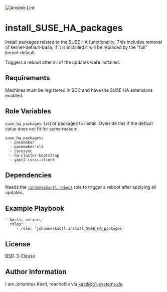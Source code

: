 ![Ansible Lint](https://github.com/johanneskastl/ansible-role-install_SUSE_HA_packages/workflows/Ansible%20Lint/badge.svg)

install_SUSE_HA_packages
=========

Install packages related to the SUSE HA functionality. This includes removal of kernel-default-base, if it is installed it will be replaced by the "full" kernel-default.

Triggers a reboot after all of the updates were installed.

Requirements
------------

Machines must be registered in SCC and have the SUSE HA extensions enabled.

Role Variables
--------------

`suse_ha_packages`: List of packages to install. Override this if the default value does not fit for some reason:
```
suse_ha_packages:
  - pacemaker
  - pacemaker-cli
  - corosync
  - ha-cluster-bootstrap
  - yast2-iscsi-client
```

Dependencies
------------

Needs the [`johanneskastl.reboot`](https://github.com/johanneskastl/ansible-role-reboot) role to trigger a reboot after applying all updates.

Example Playbook
----------------

    - hosts: servers
      roles:
         - role: 'johanneskastl.install_SUSE_HA_packages'

License
-------

BSD-3-Clause

Author Information
------------------

I am Johannes Kastl, reachable via kastl@b1-systems.de.
